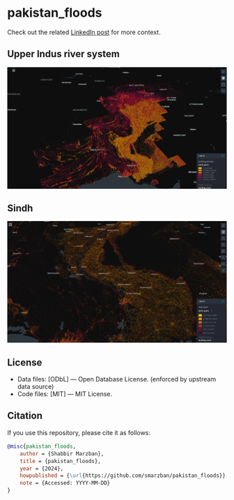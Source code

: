 # pakistan_floods
Check out the related [LinkedIn post](https://www.linkedin.com/posts/smarzban_pakistan-is-in-the-middle-of-its-worst-flooding-activity-7368008542806495236-nCDp) for more context.

## Upper Indus river system
![Flood Visualization](pakistan_floods.png)

## Sindh
![Flood Visualization](sindh.png)

## License
- Data files: [ODbL] — Open Database License. (enforced by upstream data source)
- Code files: [MIT] — MIT License.

## Citation

If you use this repository, please cite it as follows:

```bibtex
@misc{pakistan_floods,
    author = {Shabbir Marzban},
    title = {pakistan_floods},
    year = {2024},
    howpublished = {\url{https://github.com/smarzban/pakistan_floods}},
    note = {Accessed: YYYY-MM-DD}
}
```